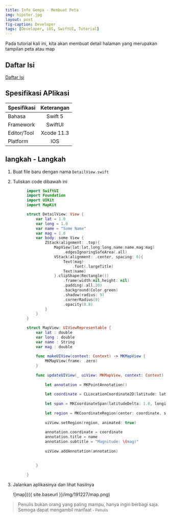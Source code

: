 ```yaml
---
title: Info Gempa - Membuat Peta
img: hipster.jpg
layout: post
fig-caption: Developer
tags: [Developer, iOS, SwiftUI, Tutorial]
---
```


Pada tutorial kali ini, kita akan membuat detail halaman yang merupakan tampilan peta atau map
<!--more-->


## Daftar Isi ##

[Daftar Isi](https://thengoding.com/2019/12/27/j-info-gempa-daftar-isi/)


## Spesifikasi APlikasi ##

|  Spesifikasi  | Keterangan      |
| :------------ |:---------------:|
|  Bahasa       | Swift 5         |
| Framework     | SwiftUI         |
| Editor/Tool   | Xcode 11.3      |
| Platform      | IOS             | 


## langkah - Langkah ##

1. Buat file baru dengan nama `DetailView.swift`
2. Tuliskan code dibawah ini
   
   ```swift
         import SwiftUI
         import Foundation
         import UIKit
         import MapKit

         struct DetailView: View {
             var lat = 1.0
             var long = 1.0
             var name = "Some Name"
             var mag = 1.0
             var body: some View {
                 ZStack(alignment: .top){
                     MapView(lat:lat,long:long,name:name,mag:mag)
                         .edgesIgnoringSafeArea(.all)
                     VStack(alignment: .center, spacing: 6){
                         Text(mag)
                             .font(.largeTitle)
                         Text(name)
                     }.clipShape(Rectangle())
                         .frame(width:nil,height: nil)
                         .padding(.all,20)
                         .background(Color.green)
                         .shadow(radius: 9)
                         .cornerRadius(9)
                         .opacity(0.8)
                 }
             }
         }

         struct MapView: UIViewRepresentable {
             var lat : double
             var long : double
             var name : String
             var mag : double
             
             func makeUIView(context: Context) -> MKMapView {
                 MKMapView(frame: .zero)
             }
             
             func updateUIView(_ uiView: MKMapView, context: Context) {
                 
                 let annotation = MKPointAnnotation()
                 
                 let coordinate = CLLocationCoordinate2D(latitude: lat, longitude: long)
                 
                 let span = MKCoordinateSpan(latitudeDelta: 1.0, longitudeDelta: 1.0)
                 
                 let region = MKCoordinateRegion(center: coordinate, span: span)
                 
                 uiView.setRegion(region, animated: true)
                 
                 annotation.coordinate = coordinate
                 annotation.title = name
                 annotation.subtitle = "Magnitude: \(mag)"
                 
                 uiView.addAnnotation(annotation)
                 
                 
             }
             
         }


   ```


3. Jalankan aplikasinya dan lihat hasilnya 
   
   ![map]({{ site.baseurl }}/img/191227/map.png)

>Penulis bukan orang yang paling mampu, hanya ingin berbagi saja. Semoga dapat mengambil manfaat<small> - Penulis</small>